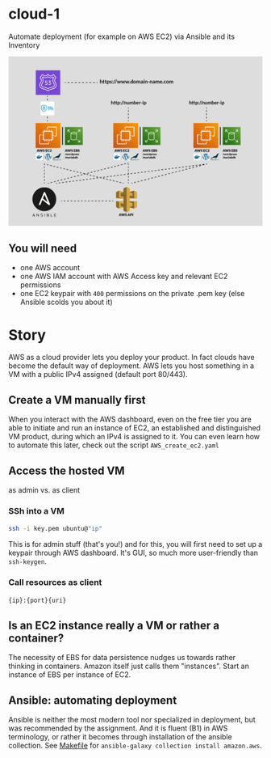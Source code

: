 # cloud-1
Automate deployment (for example on AWS EC2) via Ansible and its Inventory

![42 Berlin Transcript Generator Screenshot](img/cloud1.jpg)

## You will need

- one AWS account
- one AWS IAM account with AWS Access key and relevant EC2 permissions
- one EC2 keypair with `400` permissions on the private .pem key (else Ansible scolds you about it)

# Story
AWS as a cloud provider lets you deploy your product. In fact clouds have become the default way of deployment. AWS lets you host something in a VM with a public IPv4 assigned (default port 80/443).

## Create a VM manually first
When you interact with the AWS dashboard, even on the free tier you are able to initiate and run an instance of EC2, an established and distinguished VM product, during which an IPv4 is assigned to it. You can even learn how to automate this later, check out the script `AWS_create_ec2.yaml`

## Access the hosted VM
as admin vs. as client

### SSh into a VM
```bash
ssh -i key.pem ubuntu@"ip"
```

This is for admin stuff (that's you!) and for this, you will first need to set up a keypair through AWS dashboard. It's GUI, so much more user-friendly than `ssh-keygen`.

### Call resources as client
`{ip}:{port}{uri}`

## Is an EC2 instance really a VM or rather a container?
The necessity of EBS for data persistence nudges us towards rather thinking in containers. Amazon itself just calls them "instances". Start an instance of EBS per instance of EC2.

## Ansible: automating deployment
Ansible is neither the most modern tool nor specialized in deployment, but was recommended by the assignment. And it is fluent (B1) in AWS terminology, or rather it becomes through installation of the ansible collection. See [Makefile](./Makefile) for `ansible-galaxy collection install amazon.aws`.